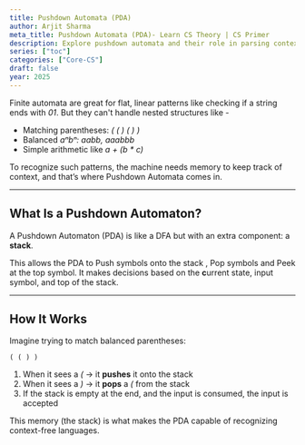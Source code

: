 ```yaml
---
title: Pushdown Automata (PDA)
author: Arjit Sharma
meta_title: Pushdown Automata (PDA)- Learn CS Theory | CS Primer
description: Explore pushdown automata and their role in parsing context-free languages. Build skills for compiler design and advanced CS concepts.
series: ["toc"]
categories: ["Core-CS"]
draft: false
year: 2025
---
```


Finite automata are great for flat, linear patterns like checking if a string ends with *01*. But they can't handle nested structures like -

- Matching parentheses: *( ( ) ( ) )*
- Balanced *aⁿbⁿ: aabb, aaabbb*
- Simple arithmetic like *a + (b * c)*

To recognize such patterns, the machine needs memory to keep track of context, and that’s where Pushdown Automata comes in.

---

## What Is a Pushdown Automaton?

A Pushdown Automaton (PDA) is like a DFA but with an extra component: a **stack**.

This allows the PDA to Push symbols onto the stack , Pop symbols  and Peek at the top symbol. It makes decisions based on the **c**urrent state, input symbol, and top of the stack.

---

## How It Works

Imagine trying to match balanced parentheses:

```
( ( ) )
```

1. When it sees a *(* → it **pushes** it onto the stack
2. When it sees a *)* → it **pops** a *(*  from the stack
3. If the stack is empty at the end, and the input is consumed, the input is accepted

This memory (the stack) is what makes the PDA capable of recognizing context-free languages.
